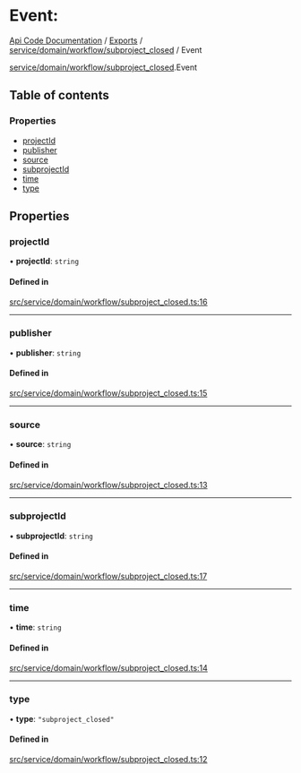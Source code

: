 # Event: 
 
[Api Code Documentation](../README.md) / [Exports](../modules.md) / [service/domain/workflow/subproject\_closed](../modules/service_domain_workflow_subproject_closed.md) / Event

[service/domain/workflow/subproject_closed](../modules/service_domain_workflow_subproject_closed.md).Event

## Table of contents

### Properties

- [projectId](service_domain_workflow_subproject_closed.Event.md#projectid)
- [publisher](service_domain_workflow_subproject_closed.Event.md#publisher)
- [source](service_domain_workflow_subproject_closed.Event.md#source)
- [subprojectId](service_domain_workflow_subproject_closed.Event.md#subprojectid)
- [time](service_domain_workflow_subproject_closed.Event.md#time)
- [type](service_domain_workflow_subproject_closed.Event.md#type)

## Properties

### projectId

• **projectId**: `string`

#### Defined in

[src/service/domain/workflow/subproject_closed.ts:16](https://github.com/openkfw/TruBudget/blob/0804644/api/src/service/domain/workflow/subproject_closed.ts#L16)

___

### publisher

• **publisher**: `string`

#### Defined in

[src/service/domain/workflow/subproject_closed.ts:15](https://github.com/openkfw/TruBudget/blob/0804644/api/src/service/domain/workflow/subproject_closed.ts#L15)

___

### source

• **source**: `string`

#### Defined in

[src/service/domain/workflow/subproject_closed.ts:13](https://github.com/openkfw/TruBudget/blob/0804644/api/src/service/domain/workflow/subproject_closed.ts#L13)

___

### subprojectId

• **subprojectId**: `string`

#### Defined in

[src/service/domain/workflow/subproject_closed.ts:17](https://github.com/openkfw/TruBudget/blob/0804644/api/src/service/domain/workflow/subproject_closed.ts#L17)

___

### time

• **time**: `string`

#### Defined in

[src/service/domain/workflow/subproject_closed.ts:14](https://github.com/openkfw/TruBudget/blob/0804644/api/src/service/domain/workflow/subproject_closed.ts#L14)

___

### type

• **type**: ``"subproject_closed"``

#### Defined in

[src/service/domain/workflow/subproject_closed.ts:12](https://github.com/openkfw/TruBudget/blob/0804644/api/src/service/domain/workflow/subproject_closed.ts#L12)
